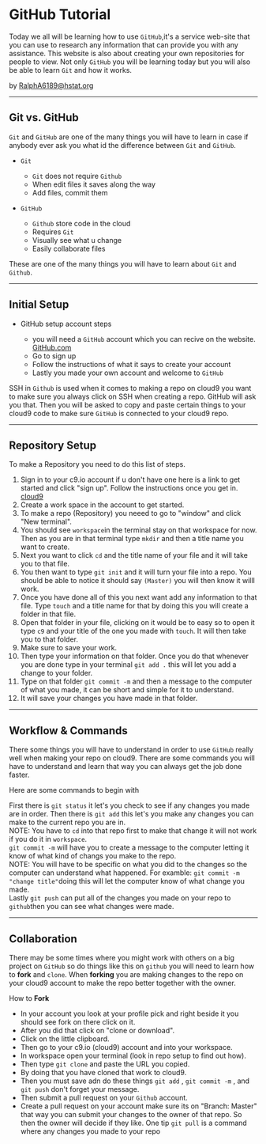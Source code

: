 # GitHub Tutorial
Today we all will be learning how to use `GitHub`,it's a service web-site that you can use to research any information that can provide you with any assistance. This website is also about creating your own repositories for people to view. Not only `GitHub` you will be learning today but you will also be able to learn `Git` and how it works.

by [RalphA6189@hstat.org](RalphA6189@hstat.org)

---
## Git vs. GitHub
`Git` and `GitHub` are one of the many things you will have to learn in case if anybody ever ask you what id the difference between `Git` and `GitHub`.
* `Git` 
  * `Git` does not require `Github`
  * When edit files it saves along the way 
  * Add files, commit them

* `GitHub`
  * `Github` store code in the cloud 
  * Requires `Git`
  * Visually see what u change
  * Easily collaborate files 

These are one of the many things you will have to learn about `Git` and `Github`.

---
## Initial Setup

* GitHub setup account steps

  * you will need a `GitHub` account which you can recive on the website.
[GitHub.com](https://github.com/)
  * Go to sign up 
  * Follow the instructions of what it says to create your account
  * Lastly you made your own account and welcome to `GitHub`

SSH in `Github` is used when it comes to making a repo on cloud9 you want to make sure you always click on SSH when creating a repo. GitHub will ask you that. Then you will be asked to copy and paste certain things to your cloud9 code to make sure `GitHub` is connected to your cloud9 repo.

---
## **Repository Setup**
To make a Repository you need to do this list of steps.
1. Sign in to your c9.io account if u don't have one here is a link to get started and click "sign up". Follow the instructions once you get in. [cloud9](https://c9.io/) 
2. Create a work space in the account to get started.
3. To make a repo (Repository) you neeed to go to "window" and click "New terminal".
4. You should see `workspace`in the terminal stay on that workspace for now. Then as you are in that terminal type `mkdir` and then a title name you want to create.
5. Next you want to click `cd` and the title name of your file and it will take you to that file.
6. You then want to type `git init` and it will turn your file into a repo. You should be able to notice it should say `(Master)` you will then know it willl work.
7. Once you have done all of this you next want add any information to that file. Type `touch` and a title name for that by doing this you will create a folder in that file.
8. Open that folder in your file, clicking on it would be to easy so to open it type `c9` and your title of the one you made with `touch`. It will then take you to that folder.
9. Make sure to save your work.
10. Then type your information on that folder. Once you do that whenever you are done type in your terminal `git add .` this will let you add a change to your folder.
11. Type on that folder `git commit -m` and then a message to the computer of what you made, it can be short and simple for it to understand.
12. It will save your changes you have made in that folder.


---
## Workflow & Commands
There some things you will have to understand in order to use `GitHub` really well when making your repo on cloud9. There are some commands you will have to understand and learn that way you can always get the job done faster.

Here are some commands to begin with

First there is `git status` it let's you check to see if any changes you made are in order.
Then there is `git add` this let's you make any changes you can make to the current repo you are in.  
NOTE: You have to `cd` into that repo first to make that change it will not work if you do it in `workspace`.  
`git commit -m` will have you to create a message to the computer letting it know of what kind of changs you make to the repo.  
NOTE: You will have to be specific on what you did to the changes so the computer can understand what happened. For examble: `git commit -m "change title"`doing this will let the computer know of what change you made.  
Lastly `git push` can put all of the changes you made on your repo to `github`then you can see what changes were made.

---
## Collaboration
There may be some times where you might work with others on a big project on `GitHub` so do things like this on `github` you will need to learn how to **fork** and `clone`. When **forking** you are making changes to the repo on your cloud9 account to make the repo better together with the owner.

How to **Fork**
 
 * In your account you look at your profile pick and right beside it you should see fork on there click on it.
 * After you did that click on "clone or download".
 * Click on the little clipboard.
 * Then go to your c9.io (cloud9) account and into your workspace.
 * In workspace open your terminal (look in repo setup to find out how).
 * Then type `git clone` and paste the URL you copied. 
 * By doing that you have cloned that work to cloud9.
 * Then you must save adn do these things `git add` , `git commit -m` , and `git push` don't forget your message.
 * Then submit a pull request on your `Github` account. 
 * Create a pull request on your account make sure its on "Branch: Master" that way you can submit your changes to the owner of that repo. So then the owner will decide if they like.
 One tip `git pull` is a command where any changes you made to your repo